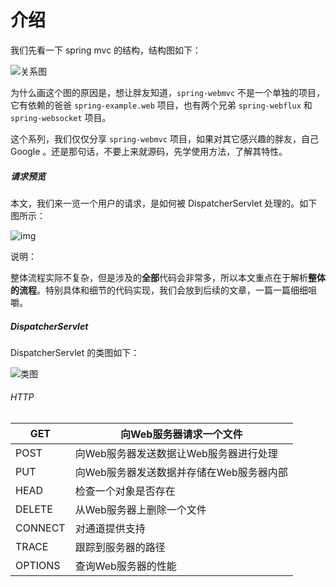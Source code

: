 # 介绍

我们先看一下 spring mvc 的结构，结构图如下：

![关系图](http://static2.iocoder.cn/images/Spring/2022-01-01/01.png)

为什么画这个图的原因是，想让胖友知道，`spring-webmvc` 不是一个单独的项目，它有依赖的爸爸 `spring-example.web` 项目，也有两个兄弟 `spring-webflux` 和 `spring-websocket` 项目。

这个系列，我们仅仅分享 `spring-webmvc` 项目，如果对其它感兴趣的胖友，自己 Google 。还是那句话，不要上来就源码，先学使用方法，了解其特性。



##### 请求预览

本文，我们来一览一个用户的请求，是如何被 DispatcherServlet 处理的。如下图所示：



![img](https://blog-pictures.oss-cn-shanghai.aliyuncs.com/15300766829012.jpg)



说明：

整体流程实际不复杂，但是涉及的**全部**代码会非常多，所以本文重点在于解析**整体的流程**。特别具体和细节的代码实现，我们会放到后续的文章，一篇一篇细细咀嚼。



##### DispatcherServlet 

DispatcherServlet 的类图如下：

![类图](http://static2.iocoder.cn/images/Spring/2022-02-04/01.png)





###### HTTP



| GET     | 向Web服务器请求一个文件                  |
| ------- | ---------------------------------------- |
| POST    | 向Web服务器发送数据让Web服务器进行处理   |
| PUT     | 向Web服务器发送数据并存储在Web服务器内部 |
| HEAD    | 检查一个对象是否存在                     |
| DELETE  | 从Web服务器上删除一个文件                |
| CONNECT | 对通道提供支持                           |
| TRACE   | 跟踪到服务器的路径                       |
| OPTIONS | 查询Web服务器的性能                      |